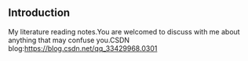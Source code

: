 ## Introduction
My literature reading notes.You are welcomed to discuss with me about anything that may confuse you.CSDN blog:https://blog.csdn.net/qq_33429968.0301
